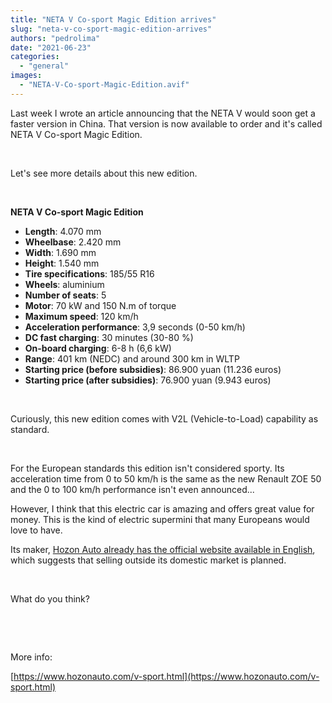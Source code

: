 ```yaml
---
title: "NETA V Co-sport Magic Edition arrives"
slug: "neta-v-co-sport-magic-edition-arrives"
authors: "pedrolima"
date: "2021-06-23"
categories: 
  - "general"
images: 
  - "NETA-V-Co-sport-Magic-Edition.avif"
---
```


Last week I wrote an article announcing that the NETA V would soon get a faster version in China. That version is now available to order and it's called NETA V Co-sport Magic Edition.

 

Let's see more details about this new edition.

 

**NETA V Co-sport Magic Edition**

- **Length**: 4.070 mm
- **Wheelbase**: 2.420 mm
- **Width**: 1.690 mm
- **Height**: 1.540 mm
- **Tire specifications**: 185/55 R16
- **Wheels**: aluminium
- **Number of seats**: 5
- **Motor**: 70 kW and 150 N.m of torque
- **Maximum speed**: 120 km/h
- **Acceleration performance**: 3,9 seconds (0-50 km/h)
- **DC fast charging**: 30 minutes (30-80 %)
- **On-board charging**: 6-8 h (6,6 kW)
- **Range**: 401 km (NEDC) and around 300 km in WLTP
- **Starting price (before subsidies)**: 86.900 yuan (11.236 euros)
- **Starting price (after subsidies)**: 76.900 yuan (9.943 euros)

 

Curiously, this new edition comes with V2L (Vehicle-to-Load) capability as standard.

 

For the European standards this edition isn't considered sporty. Its acceleration time from 0 to 50 km/h is the same as the new Renault ZOE 50 and the 0 to 100 km/h performance isn't even announced...

However, I think that this electric car is amazing and offers great value for money. This is the kind of electric supermini that many Europeans would love to have.

Its maker, [Hozon Auto already has the official website available in English](https://www.hozonauto.com/en/en-index.html), which suggests that selling outside its domestic market is planned.

 

What do you think?

 

 

More info:

[https://www.hozonauto.com/v-sport.html](https://www.hozonauto.com/v-sport.html)
